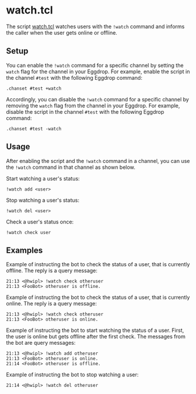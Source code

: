 # watch.tcl

The script [watch.tcl](watch.tcl) watches users with the `!watch` command and
informs the caller when the user gets online or offline.

## Setup

You can enable the `!watch` command for a specific channel by setting the
`watch` flag for the channel in your Eggdrop. For example, enable the script in
the channel `#test` with the following Eggdrop command:

```
.chanset #test +watch
```

Accordingly, you can disable the `!watch` command for a specific channel by
removing the `watch` flag from the channel in your Eggdrop. For example,
disable the script in the channel `#test` with the following Eggdrop command:

```
.chanset #test -watch
```

## Usage

After enabling the script and the `!watch` command in a channel, you can use
the `!watch` command in that channel as shown below.

Start watching a user's status:

```
!watch add <user>
```

Stop watching a user's status:

```
!watch del <user>
```

Check a user's status once:

```
!watch check user
```

## Examples

Example of instructing the bot to check the status of a user, that is currently
offline. The reply is a query message:

```
21:13 <@hwipl> !watch check otheruser
21:13 <FooBot> otheruser is offline.
```

Example of instructing the bot to check the status of a user, that is currently
online. The reply is a query message:

```
21:13 <@hwipl> !watch check otheruser
21:13 <FooBot> otheruser is online.
```

Example of instructing the bot to start watching the status of a user. First,
the user is online but gets offline after the first check. The messages from
the bot are query messages:

```
21:13 <@hwipl> !watch add otheruser
21:13 <FooBot> otheruser is online.
21:14 <FooBot> otheruser is offline.
```

Example of instructing the bot to stop watching a user:

```
21:14 <@hwipl> !watch del otheruser
```
